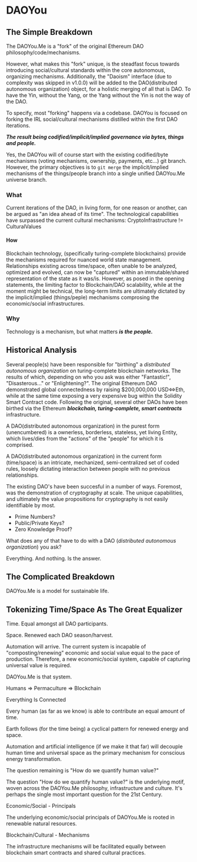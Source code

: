 # DAOYou

## The Simple Breakdown

The DAOYou.Me is a "fork" of the original Ethereum DAO philosophy/code/mechanisms.

However, what makes this "fork" unique, is the steadfast focus towards introducing social/cultural standards within the core autonomous, organizing mechanisms. Additionally, the "Daoism" interface (due to complexity was skipped in v1.0.0) will be added to the DAO(distributed autonomous organization) object, for a holistic merging of all that is DAO. To have the Yin, without the Yang, or the Yang without the Yin is not the way of the DAO.

To specify, most "forking" happens via a codebase. DAOYou is focused on forking the IRL social/cultural mechanisms distilled within the first DAO iterations.

***The result being codified/implicit/implied governance via bytes, things and people.***

Yes, the DAOYou will of course start with the existing codified/byte mechanisms (voting mechanisms, ownership, payments, etc...) git branch. However, the primary objectives is to ```git merge``` the implicit/implied mechanisms of the things/people branch into a single unified DAOYou.Me universe branch. 
### What
Current iterations of the DAO, in living form, for one reason or another, can be argued as "an idea ahead of its time". The technological capabilities have surpassed the current cultural mechanisms: CryptoInfrastructure != CulturalValues

#### How

Blockchain technology, (specifically turing-complete blockchains) provide the mechanisms required for nuanced world state management. Relationships existing across time/space, often unable to be analyzed, optimized and evolved, can now be "captured" within an immutable/shared representation of the state as it was/is. However, as posed in the opening statements, the limiting factor to Blockchain/DAO scalability, while at the moment might be technical, the long-term limits are ultimately dictated by the implicit/implied (things/peple) mechanisms comprosing the economic/social infrastructures.

### Why 
Technology is a mechanism, but what matters ***is the people.***

## Historical Analysis
Several people(s) have been responsible for "birthing" a *distributed autonomous organization* on turing-complete blockchain networks. The results of which, depending on who you ask was either "Fantastic!", "Disasterous..." or "Enlightening?". The original Ethereum DAO demonstrated global connectedness by raising $200,000,000 USD<=>Eth, while at the same time exposing a very expensive bug within the Solidity Smart Contract code. Following the original, several other DAOs have been birthed via the Ethereum ***blockchain, turing-complete, smart contracts*** infrastructure.

A DAO(distributed autonomous organization) in the purest form (unencumbered) is a ownerless, borderless, stateless, yet living Entity, which lives/dies from the "actions" of the "people" for which it is comprised.

A DAO(distributed autonomous organization) in the current form (time/space) is an intricate, mechanized, semi-centralized set of coded rules, loosely dictating interaction between people with no previous relationships.

The existing DAO's have been succesful in a number of ways. Foremost, was the demonstration of cryptography at scale. The unique capabilities, and ultimately the value propositions for cryptography is not easily identifiable by most.

- Prime Numbers?
- Public/Private Keys? 
- Zero Knowledge Proof?

What does any of that have to do with a DAO (*distributed autonomous organization*) you ask?

Everything. And nothing. Is the answer.

## The Complicated Breakdown

DAOYou.Me is a model for sustainable life.

## Tokenizing Time/Space As The Great Equalizer

Time. Equal amongst all DAO participants.

Space. Renewed each DAO season/harvest.

Automation will arrive. The current system is incapable of "composting/renewing" economic and social value equal to the pace of production. Therefore, a new economic/social system, capable of capturing universal value is required.

DAOYou.Me is that system.

Humans => Permaculture => Blockchain

Everything Is Connected

Every human (as far as we know) is able to contribute an equal amount of time.

Earth follows (for the time being) a cyclical pattern for renewed energy and space.

Automation and artificial intelligence (if we make it that far) will decouple human time and universal space as the primary mechanism for conscious energy transformation.

The question remaining is "How do we quantify human value?"

The question "How do we quantify human value?" is the underlying motif, woven across the DAOYou.Me philosophy, infrastructure and culture. It's perhaps the single most important question for the 21st Century.

Economic/Social - Principals

The underlying economic/social principals of DAOYou.Me is rooted in renewable natural resources.

Blockchain/Cultural - Mechanisms

The infrastructure mechanisms will be facilitated equally between blockchain smart contracts and shared cultural practices.
